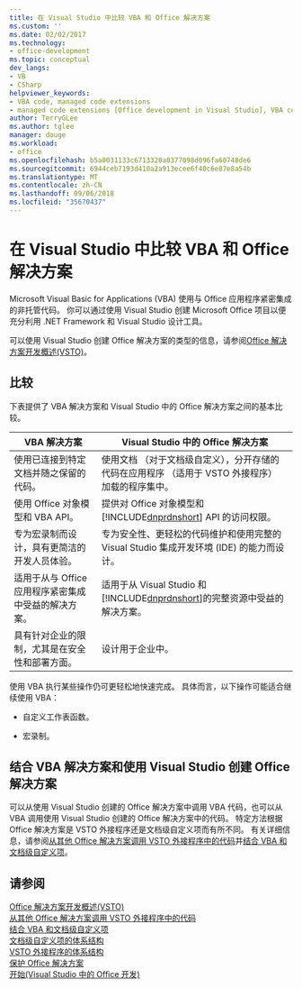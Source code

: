 ```yaml
---
title: 在 Visual Studio 中比较 VBA 和 Office 解决方案
ms.custom: ''
ms.date: 02/02/2017
ms.technology:
- office-development
ms.topic: conceptual
dev_langs:
- VB
- CSharp
helpviewer_keywords:
- VBA code, managed code extensions
- managed code extensions [Office development in Visual Studio], VBA compared to
author: TerryGLee
ms.author: tglee
manager: douge
ms.workload:
- office
ms.openlocfilehash: b5a0031133c6713320a0377098d096fa60748de6
ms.sourcegitcommit: 6944ceb7193d410a2a913ecee6f40c6e87e8a54b
ms.translationtype: MT
ms.contentlocale: zh-CN
ms.lasthandoff: 09/06/2018
ms.locfileid: "35670437"
---
```

# <a name="vba-and-office-solutions-in-visual-studio-compared"></a>在 Visual Studio 中比较 VBA 和 Office 解决方案
  Microsoft Visual Basic for Applications (VBA) 使用与 Office 应用程序紧密集成的非托管代码。 你可以通过使用 Visual Studio 创建 Microsoft Office 项目以便充分利用 .NET Framework 和 Visual Studio 设计工具。  
  
 可以使用 Visual Studio 创建 Office 解决方案的类型的信息，请参阅[Office 解决方案开发概述&#40;VSTO&#41;](../vsto/office-solutions-development-overview-vsto.md)。  
  
## <a name="comparison"></a>比较  
 下表提供了 VBA 解决方案和 Visual Studio 中的 Office 解决方案之间的基本比较。  
  
|VBA 解决方案|Visual Studio 中的 Office 解决方案|  
|-------------------|---------------------------------------|  
|使用已连接到特定文档并随之保留的代码。|使用文档 （对于文档级自定义），分开存储的代码在应用程序 （适用于 VSTO 外接程序） 加载的程序集中。|  
|使用 Office 对象模型和 VBA API。|提供对 Office 对象模型和 [!INCLUDE[dnprdnshort](../sharepoint/includes/dnprdnshort-md.md)] API 的访问权限。|  
|专为宏录制而设计，具有更简洁的开发人员体验。|专为安全性、更轻松的代码维护和使用完整的 Visual Studio 集成开发环境 (IDE) 的能力而设计。|  
|适用于从与 Office 应用程序紧密集成中受益的解决方案。|适用于从 Visual Studio 和 [!INCLUDE[dnprdnshort](../sharepoint/includes/dnprdnshort-md.md)]的完整资源中受益的解决方案。|  
|具有针对企业的限制，尤其是在安全性和部署方面。|设计用于企业中。|  
  
 使用 VBA 执行某些操作仍可更轻松地快速完成。 具体而言，以下操作可能适合继续使用 VBA：  
  
-   自定义工作表函数。  
  
-   宏录制。  
  
## <a name="combine-vba-solutions-and-office-solutions-created-by-using-visual-studio"></a>结合 VBA 解决方案和使用 Visual Studio 创建 Office 解决方案  
 可以从使用 Visual Studio 创建的 Office 解决方案中调用 VBA 代码，也可以从 VBA 调用使用 Visual Studio 创建的 Office 解决方案中的代码。 特定方法根据 Office 解决方案是 VSTO 外接程序还是文档级自定义项而有所不同。 有关详细信息，请参阅[从其他 Office 解决方案调用 VSTO 外接程序中的代码](../vsto/calling-code-in-vsto-add-ins-from-other-office-solutions.md)并[结合 VBA 和文档级自定义项](../vsto/combining-vba-and-document-level-customizations.md)。  
  
## <a name="see-also"></a>请参阅  
 [Office 解决方案开发概述&#40;VSTO&#41;](../vsto/office-solutions-development-overview-vsto.md)   
 [从其他 Office 解决方案调用 VSTO 外接程序中的代码](../vsto/calling-code-in-vsto-add-ins-from-other-office-solutions.md)   
 [结合 VBA 和文档级自定义项](../vsto/combining-vba-and-document-level-customizations.md)   
 [文档级自定义项的体系结构](../vsto/architecture-of-document-level-customizations.md)   
 [VSTO 外接程序的体系结构](../vsto/architecture-of-vsto-add-ins.md)   
 [保护 Office 解决方案](../vsto/securing-office-solutions.md)   
 [开始&#40;Visual Studio 中的 Office 开发&#41;](../vsto/getting-started-office-development-in-visual-studio.md)  
  
  
